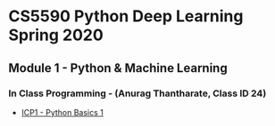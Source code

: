 # CS5590 Python Deep Learning Spring 2020

## Module 1 - Python & Machine Learning

### In Class Programming - (Anurag Thantharate, Class ID 24)

* [ICP1 - Python Basics 1](https://github.com/adtmv7/CS5590-490-Python-Deep-Learning/tree/master/ICP1) 
